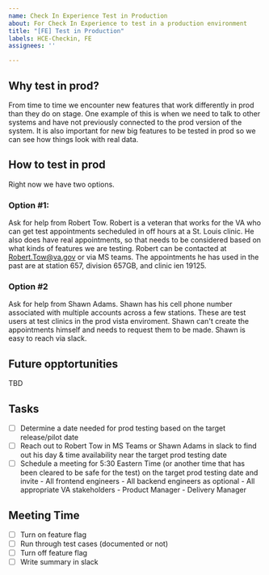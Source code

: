 ```yaml
---
name: Check In Experience Test in Production
about: For Check In Experience to test in a production environment
title: "[FE] Test in Production"
labels: HCE-Checkin, FE
assignees: ''

---
```


## Why test in prod?
From time to time we encounter new features that work differently in prod than they do on stage. One example of this is when we need to talk to other systems and have not previously connected to the prod version of the system. It is also important for new big features to be tested in prod so we can see how things look with real data.

## How to test in prod
Right now we have two options.

### Option #1: 
Ask for help from Robert Tow. Robert is a veteran that works for the VA who can get test appointments secheduled in off hours at a St. Louis clinic. He also does have real appointments, so that needs to be considered based on what kinds of features we are testing. Robert can be contacted at Robert.Tow@va.gov or via MS teams. The appointments he has used in the past are at station 657, division 657GB, and clinic ien 19125.

### Option #2
Ask for help from Shawn Adams. Shawn has his cell phone number associated with multiple accounts across a few stations. These are test users at test clinics in the prod vista enviroment. Shawn can't create the appointments himself and needs to request them to be made. Shawn is easy to reach via slack.

## Future opptortunities
TBD

## Tasks
- [ ] Determine a date needed for prod testing based on the target release/pilot date
- [ ] Reach out to Robert Tow in MS Teams or Shawn Adams in slack to find out his day & time availability near the target prod testing date
- [ ] Schedule a meeting for 5:30 Eastern Time (or another time that has been cleared to be safe for the test) on the target prod testing date and invite
      - All frontend engineers
      - All backend engineers as optional
      - All appropriate VA stakeholders
      - Product Manager
      - Delivery Manager

## Meeting Time
- [ ] Turn on feature flag
- [ ] Run through test cases (documented or not)
- [ ] Turn off feature flag
- [ ] Write summary in slack
